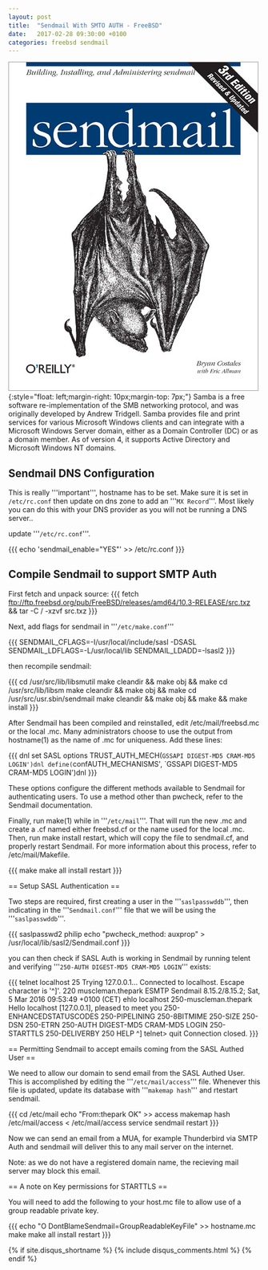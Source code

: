 ```yaml
---
layout: post
title:  "Sendmail With SMTO AUTH - FreeBSD"
date:   2017-02-28 09:30:00 +0100
categories: freebsd sendmail
---
```


![Book Cover](/assets/images/2017-02-28-01.jpg){:style="float: left;margin-right: 10px;margin-top: 7px;"} Samba is a free software re-implementation of the SMB networking protocol, and was originally developed by Andrew Tridgell. Samba provides file and print services for various Microsoft Windows clients and can integrate with a Microsoft Windows Server domain, either as a Domain Controller (DC) or as a domain member. As of version 4, it supports Active Directory and Microsoft Windows NT domains.

## Sendmail DNS Configuration

This is really '''important''', hostname has to be set. Make sure it is set in `/etc/rc.conf` then update on dns zone to add an '''`MX Record`'''. Most likely you can do this with your DNS provider as you will not be running a DNS server..


update '''`/etc/rc.conf`'''.

{{{
echo 'sendmail_enable="YES"' >> /etc/rc.conf
}}}

## Compile Sendmail to support SMTP Auth

First fetch and unpack source:
{{{
fetch ftp://ftp.freebsd.org/pub/FreeBSD/releases/amd64/10.3-RELEASE/src.txz && tar -C / -xzvf src.txz
}}}

Next, add flags for sendmail in '''`/etc/make.conf`'''

{{{
SENDMAIL_CFLAGS=-I/usr/local/include/sasl -DSASL
SENDMAIL_LDFLAGS=-L/usr/local/lib
SENDMAIL_LDADD=-lsasl2
}}}

then recompile sendmail:

{{{
cd /usr/src/lib/libsmutil
make cleandir && make obj && make
cd /usr/src/lib/libsm
make cleandir && make obj && make
cd /usr/src/usr.sbin/sendmail
make cleandir && make obj && make && make install
}}}

After Sendmail has been compiled and reinstalled, edit /etc/mail/freebsd.mc or the local .mc. Many administrators choose to use the output from hostname(1) as the name of .mc for uniqueness. Add these lines:

{{{
dnl set SASL options
TRUST_AUTH_MECH(`GSSAPI DIGEST-MD5 CRAM-MD5 LOGIN')dnl
define(`confAUTH_MECHANISMS', `GSSAPI DIGEST-MD5 CRAM-MD5 LOGIN')dnl
}}}

These options configure the different methods available to Sendmail for authenticating users. To use a method other than pwcheck, refer to the Sendmail documentation.

Finally, run make(1) while in '''`/etc/mail`'''. That will run the new .mc and create a .cf named either freebsd.cf or the name used for the local .mc. Then, run make install restart, which will copy the file to sendmail.cf, and properly restart Sendmail. For more information about this process, refer to /etc/mail/Makefile.

{{{
make
make all install restart
}}}

== Setup SASL Authentication ==

Two steps are required, first creating a user in the '''`saslpasswddb`''', then  indicating in the '''`Sendmail.conf`''' file that we will be using the '''`saslpasswddb`'''.

{{{
saslpasswd2 philip
echo "pwcheck_method: auxprop" > /usr/local/lib/sasl2/Sendmail.conf
}}}

you can then check if SASL Auth is working in Sendmail by running telent and verifying '''`250-AUTH DIGEST-MD5 CRAM-MD5 LOGIN`''' exists:

{{{
telnet localhost 25
Trying 127.0.0.1...
Connected to localhost.
Escape character is '^]'.
220 muscleman.thepark ESMTP Sendmail 8.15.2/8.15.2; Sat, 5 Mar 2016 09:53:49 +0100 (CET)
ehlo localhost
250-muscleman.thepark Hello localhost [127.0.0.1], pleased to meet you
250-ENHANCEDSTATUSCODES
250-PIPELINING
250-8BITMIME
250-SIZE
250-DSN
250-ETRN
250-AUTH DIGEST-MD5 CRAM-MD5 LOGIN
250-STARTTLS
250-DELIVERBY
250 HELP
^]
telnet> quit
Connection closed.
}}}

== Permitting Sendmail to accept emails coming from the SASL Authed User ==

We need to allow our domain to send email from the SASL Authed User. This is accomplished by editing the '''`/etc/mail/access`''' file. Whenever this file is updated, update its database with '''`makemap hash`''' and rtestart sendmail.

{{{
cd /etc/mail
echo "From:thepark            OK" >> access
makemap hash /etc/mail/access < /etc/mail/access
service sendmail restart
}}}

Now we can send an email from a MUA, for example Thunderbird via SMTP Auth and sendmail will deliver this to any mail server on the internet. 

Note: as we do not have a registered domain name, the recieving mail server may block this email.


== A note on Key permissions for STARTTLS ==

You will need to add the following to your host.mc file to allow use of a group readable private key.

{{{
echo "O DontBlameSendmail=GroupReadableKeyFile" >> hostname.mc
make
make all install restart
}}}


{% if site.disqus_shortname %}
  {% include disqus_comments.html %}
{% endif %}



